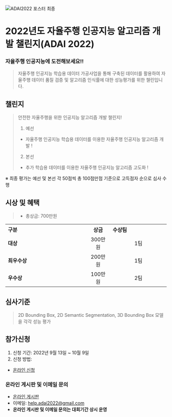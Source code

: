 ![ADAI2022 포스터 최종](https://user-images.githubusercontent.com/70569284/189075876-910aa00e-6983-4a6d-bece-b37f6b126edc.jpg)


# 2022년도 자율주행 인공지능 알고리즘 개발 챌린지(ADAI 2022)
### 자율주행 인공지능에 도전해보세요!!
> 자율주행 인공지능 학습용 데이터 가공사업을 통해 구축된 데이터를 활용하여 자율주행 데이터 품질 검증 및
알고리즘 인식률에 대한 성능평가를 위한 챌린입니다.
  
## 챌린지
> 안전한 자율주행을 위한 인공지능 알고리즘 개발 챌린지!
>1. 예선
> - 자율주행 인공지능 학습용 데이터를 이용한 자율주행 인공지능 알고리즘 개발 !
>2. 본선
> - 추가 학습용 데이터를 이용한 자율주행 인공지능 알고리즘 고도화 !<br></pre>

※ 최종 평가는 예선 및 본선 각 50점씩 총 100점만점 기준으로 고득점자 순으로 심사 수행




## 시상 및 혜택
>- 총상금: 700만원  <br>

<table class="tbl_prize">
  <tr>
    <th style="text-align:left;width:50%">구분</th>
    <th style="text-align:center;width:15%">상금</th>
        <th style="text-align:left;width:35%">수상팀</th>
  </tr>
  <tr>
    <td>
      <strong>대상</strong><br>
    </td>
    <td align=center> 300만원 </td>
    <td align=center> 1팀 </td>
  </tr>
    <tr>
    <td>
      <strong>최우수상</strong><br>
    </td>
    <td style="text-align:center">200만원</td>
        <td align=center> 1팀 </td>
   </tr>
    <tr>
    <td>
      <strong>우수상</strong><br>
    </td>
    <td style="text-align:center">100만원</td>
        <td align=center> 2팀 </td>
   </tr>

</table>


## 심사기준
> 2D Bounding Box, 2D Semantic Segmentation, 3D Bounding Box 모델을 각각 성능 평가

## 참가신청
1. 신청 기간: 2022년 9월 13일 ~ 10월 9일 <br>
2. 신청 방법: <br>
  + [온라인 신청](https://forms.gle/eUeC4aMz63K3ACPh6)
  


### 온라인 게시판 및 이메일 문의
* [온라인 게시판](https://github.com/DatathonInfo/ADAIChallenge/issues)
* 이메일: help.adai2022@gmail.com 
* **온라인 게시판 및 이메일 문의는 대회기간 상시 운영**
